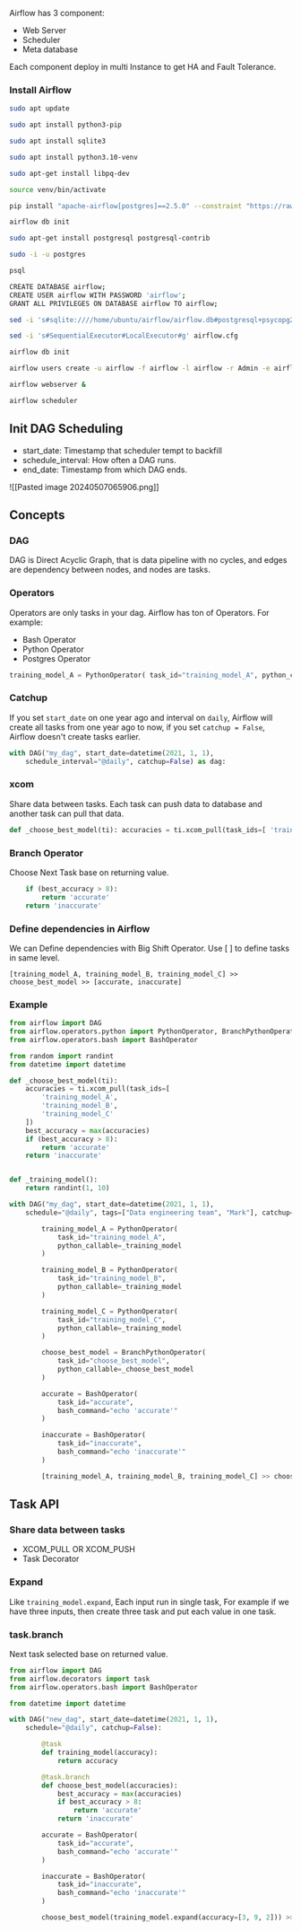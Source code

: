 Airflow has 3 component:
- Web Server
- Scheduler
- Meta database

Each component deploy in multi Instance to get HA and Fault Tolerance.

### Install Airflow
```bash 
sudo apt update

sudo apt install python3-pip

sudo apt install sqlite3

sudo apt install python3.10-venv

sudo apt-get install libpq-dev

source venv/bin/activate

pip install "apache-airflow[postgres]==2.5.0" --constraint "https://raw.githubusercontent.com/apache/airflow/constraints-2.5.0/constraints-3.7.txt"

airflow db init

sudo apt-get install postgresql postgresql-contrib

sudo -i -u postgres

psql

CREATE DATABASE airflow;
CREATE USER airflow WITH PASSWORD 'airflow';
GRANT ALL PRIVILEGES ON DATABASE airflow TO airflow;

sed -i 's#sqlite:////home/ubuntu/airflow/airflow.db#postgresql+psycopg2://airflow:airflow@localhost/airflow#g' airflow.cfg

sed -i 's#SequentialExecutor#LocalExecutor#g' airflow.cfg

airflow db init

airflow users create -u airflow -f airflow -l airflow -r Admin -e airflow@gmail.com

airflow webserver &

airflow scheduler
```

## Init DAG Scheduling
- start_date: Timestamp that scheduler tempt to backfill
- schedule_interval: How often a DAG runs.
- end_date: Timestamp from which DAG ends. 

![[Pasted image 20240507065906.png]]

## Concepts
### DAG
DAG is Direct Acyclic Graph, that is data pipeline with no cycles, and edges are dependency between nodes, and nodes are tasks.

### Operators
Operators are only tasks in your dag. Airflow has ton of Operators. 
For example:
- Bash Operator
- Python Operator
- Postgres Operator

```python 
training_model_A = PythonOperator( task_id="training_model_A", python_callable=_training_model )
```
### Catchup
If you set `start_date` on one year ago and interval on `daily`, Airflow will create all tasks from one year ago to now, if you set `catchup = False`, Airflow doesn't create tasks earlier.

```python 
with DAG("my_dag", start_date=datetime(2021, 1, 1),
    schedule_interval="@daily", catchup=False) as dag:
```

### xcom
Share data between tasks. Each task can push data to database and another task can pull that data. 
```python 
def _choose_best_model(ti): accuracies = ti.xcom_pull(task_ids=[ 'training_model_A', 'training_model_B', 'training_model_C' ]) best_accuracy = max(accuracies) if (best_accuracy > 8): return 'accurate' return 'inaccurate'
```

### Branch Operator
Choose Next Task base on returning value. 
```python
    if (best_accuracy > 8):
        return 'accurate'
    return 'inaccurate'
```
### Define dependencies in Airflow 
We can Define dependencies with Big Shift Operator. 
Use [ ]  to define tasks in same level.
```
[training_model_A, training_model_B, training_model_C] >> choose_best_model >> [accurate, inaccurate]
```

### Example
```python
from airflow import DAG
from airflow.operators.python import PythonOperator, BranchPythonOperator
from airflow.operators.bash import BashOperator

from random import randint
from datetime import datetime

def _choose_best_model(ti):
    accuracies = ti.xcom_pull(task_ids=[
        'training_model_A',
        'training_model_B',
        'training_model_C'
    ])
    best_accuracy = max(accuracies)
    if (best_accuracy > 8):
        return 'accurate'
    return 'inaccurate'


def _training_model():
    return randint(1, 10)

with DAG("my_dag", start_date=datetime(2021, 1, 1),
    schedule="@daily", tags=["Data engineering team", "Mark"], catchup=False) as dag:

        training_model_A = PythonOperator(
            task_id="training_model_A",
            python_callable=_training_model
        )

        training_model_B = PythonOperator(
            task_id="training_model_B",
            python_callable=_training_model
        )

        training_model_C = PythonOperator(
            task_id="training_model_C",
            python_callable=_training_model
        )

        choose_best_model = BranchPythonOperator(
            task_id="choose_best_model",
            python_callable=_choose_best_model
        )

        accurate = BashOperator(
            task_id="accurate",
            bash_command="echo 'accurate'"
        )

        inaccurate = BashOperator(
            task_id="inaccurate",
            bash_command="echo 'inaccurate'"
        )

        [training_model_A, training_model_B, training_model_C] >> choose_best_model >> [accurate, inaccurate]
```


## Task API
### Share data between tasks
- XCOM_PULL OR XCOM_PUSH
- Task Decorator

### Expand
Like `training_model.expand`, Each input run in single task, For example if we have three inputs, then create three task and put each value in one task. 

### task.branch
Next task selected base on returned value. 


```python
from airflow import DAG
from airflow.decorators import task
from airflow.operators.bash import BashOperator

from datetime import datetime

with DAG("new_dag", start_date=datetime(2021, 1, 1), 
    schedule="@daily", catchup=False):

        @task
        def training_model(accuracy):
            return accuracy

        @task.branch
        def choose_best_model(accuracies):
            best_accuracy = max(accuracies)
            if best_accuracy > 8:
                return 'accurate'
            return 'inaccurate'

        accurate = BashOperator(
            task_id="accurate",
            bash_command="echo 'accurate'"
        )

        inaccurate = BashOperator(
            task_id="inaccurate",
            bash_command="echo 'inaccurate'"
        )

        choose_best_model(training_model.expand(accuracy=[3, 9, 2])) >> [accurate, inaccurate]
```


